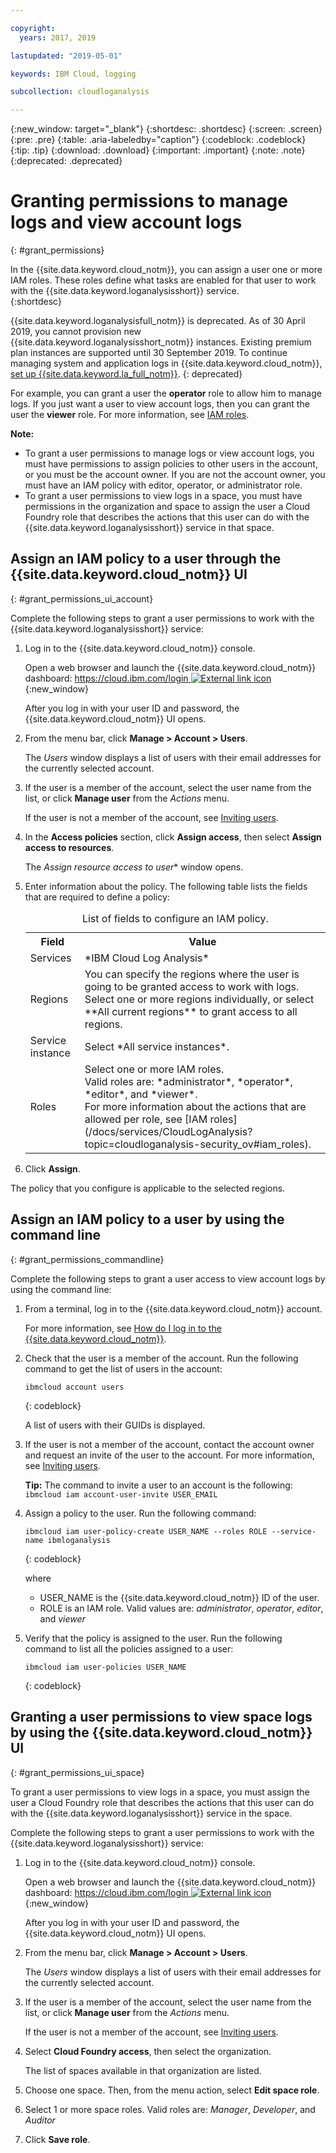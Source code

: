 ```yaml
---

copyright:
  years: 2017, 2019

lastupdated: "2019-05-01"

keywords: IBM Cloud, logging

subcollection: cloudloganalysis

---
```


{:new_window: target="_blank"}
{:shortdesc: .shortdesc}
{:screen: .screen}
{:pre: .pre}
{:table: .aria-labeledby="caption"}
{:codeblock: .codeblock}
{:tip: .tip}
{:download: .download}
{:important: .important}
{:note: .note}
{:deprecated: .deprecated}

# Granting permissions to manage logs and view account logs
{: #grant_permissions}

In the {{site.data.keyword.cloud_notm}}, you can assign a user one or more IAM roles. These roles define what tasks are enabled for that user to work with the {{site.data.keyword.loganalysisshort}} service.  
{:shortdesc}

{{site.data.keyword.loganalysisfull_notm}} is deprecated. As of 30 April 2019, you cannot provision new {{site.data.keyword.loganalysisshort_notm}} instances. Existing premium plan instances are supported until 30 September 2019. To continue managing system and application logs in {{site.data.keyword.cloud_notm}}, [set up {{site.data.keyword.la_full_notm}}](/docs/services/Log-Analysis-with-LogDNA?topic=LogDNA-getting-started#getting-started).
{: deprecated}

For example, you can grant a user the **operator** role to allow him to manage logs. If you just want a user to view account logs, then you can grant the user the **viewer** role. For more information, see [IAM roles](/docs/services/CloudLogAnalysis?topic=cloudloganalysis-security_ov#iam_roles).

**Note:** 

* To grant a user permissions to manage logs or view account logs, you must have permissions to assign policies to other users in the account, or you must be the account owner. If you are not the account owner, you must have an IAM policy with editor, operator, or administrator role.
* To grant a user permissions to view logs in a space, you must have permissions in the organization and space to assign the user a Cloud Foundry role that describes the actions that this user can do with the {{site.data.keyword.loganalysisshort}} service in that space. 

## Assign an IAM policy to a user through the {{site.data.keyword.cloud_notm}} UI
{: #grant_permissions_ui_account}

Complete the following steps to grant a user permissions to work with the {{site.data.keyword.loganalysisshort}} service:

1. Log in to the {{site.data.keyword.cloud_notm}} console.

    Open a web browser and launch the {{site.data.keyword.cloud_notm}} dashboard: [https://cloud.ibm.com/login ![External link icon](../../../icons/launch-glyph.svg "External link icon")](https://cloud.ibm.com/login){:new_window}
	
	After you log in with your user ID and password, the {{site.data.keyword.cloud_notm}} UI opens.

2. From the menu bar, click **Manage > Account > Users**. 

    The *Users* window displays a list of users with their email addresses for the currently selected account.
	
3. If the user is a member of the account, select the user name from the list, or click **Manage user** from the *Actions* menu.

    If the user is not a member of the account, see [Inviting users](/docs/iam?topic=iam-iamuserinv#iamuserinv).

4. In the **Access policies** section, click **Assign access**, then select **Assign access to resources**.

    The *Assign resource access to user** window opens.

5. Enter information about the policy. The following table lists the fields that are required to define a policy: 

    <table>
	  <caption>List of fields to configure an IAM policy.</caption>
	  <tr>
	    <th>Field</th>
		<th>Value</th>
	  </tr>
	  <tr>
	    <td>Services</td>
		<td>*IBM Cloud Log Analysis*</td>
	  </tr>	  
	  <tr>
	    <td>Regions</td>
		<td>You can specify the regions where the user is going to be granted access to work with logs. Select one or more regions individually, or select **All current regions** to grant access to all regions.</td>
	  </tr>
	  <tr>
	    <td>Service instance</td>
		<td>Select *All service instances*.</td>
	  </tr>
	  <tr>
	    <td>Roles</td>
		<td>Select one or more IAM roles. <br>Valid roles are: *administrator*, *operator*, *editor*, and *viewer*. <br>For more information about the actions that are allowed per role, see [IAM roles](/docs/services/CloudLogAnalysis?topic=cloudloganalysis-security_ov#iam_roles).
		</td>
	  </tr>
     </table>
	
6. Click **Assign**.
	
The policy that you configure is applicable to the selected regions. 


## Assign an IAM policy to a user by using the command line
{: #grant_permissions_commandline}

Complete the following steps to grant a user access to view account logs by using the command line:

1. From a terminal, log in to the {{site.data.keyword.cloud_notm}} account. 

    For more information, see [How do I log in to the {{site.data.keyword.cloud_notm}}](/docs/services/CloudLogAnalysis/qa?topic=cloudloganalysis-cli_qa#login).

2. Check that the user is a member of the account. Run the following command to get the list of users in the account:

    ```
	ibmcloud account users
	```
    {: codeblock}	

	A list of users with their GUIDs is displayed.

3. If the user is not a member of the account, contact the account owner and request an invite of the user to the account. For more information, see [Inviting users](/docs/iam?topic=iam-iamuserinv#iamuserinv).

    **Tip:** The command to invite a user to an account is the following: `ibmcloud iam account-user-invite USER_EMAIL`
		
4. Assign a policy to the user. Run the following command:

    ```
    ibmcloud iam user-policy-create USER_NAME --roles ROLE --service-name ibmloganalysis
	```
	{: codeblock}

	where
    * USER_NAME is the {{site.data.keyword.cloud_notm}} ID of the user.
	* ROLE is an IAM role. Valid values are: *administrator*, *operator*, *editor*, and *viewer*

5. Verify that the policy is assigned to the user. Run the following command to list all the policies assigned to a user:

    ```
    ibmcloud iam user-policies USER_NAME
	```
	{: codeblock}




## Granting a user permissions to view space logs by using the {{site.data.keyword.cloud_notm}} UI
{: #grant_permissions_ui_space}

To grant a user permissions to view logs in a space, you must assign the user a Cloud Foundry role that describes the actions that this user can do with the {{site.data.keyword.loganalysisshort}} service in the space. 

Complete the following steps to grant a user permissions to work with the {{site.data.keyword.loganalysisshort}} service:

1. Log in to the {{site.data.keyword.cloud_notm}} console.

    Open a web browser and launch the {{site.data.keyword.cloud_notm}} dashboard: [https://cloud.ibm.com/login ![External link icon](../../../icons/launch-glyph.svg "External link icon")](https://cloud.ibm.com/login){:new_window}
	
	After you log in with your user ID and password, the {{site.data.keyword.cloud_notm}} UI opens.

2. From the menu bar, click **Manage > Account > Users**. 

    The *Users* window displays a list of users with their email addresses for the currently selected account.
	
3. If the user is a member of the account, select the user name from the list, or click **Manage user** from the *Actions* menu.

    If the user is not a member of the account, see [Inviting users](/docs/iam?topic=iam-iamuserinv#iamuserinv).

4. Select **Cloud Foundry access**, then select the organization.

    The list of spaces available in that organization are listed.

5. Choose one space. Then, from the menu action, select **Edit space role**.

6. Select 1 or more space roles. Valid roles are: *Manager*, *Developer*, and *Auditor*
	
7. Click **Save role**.





